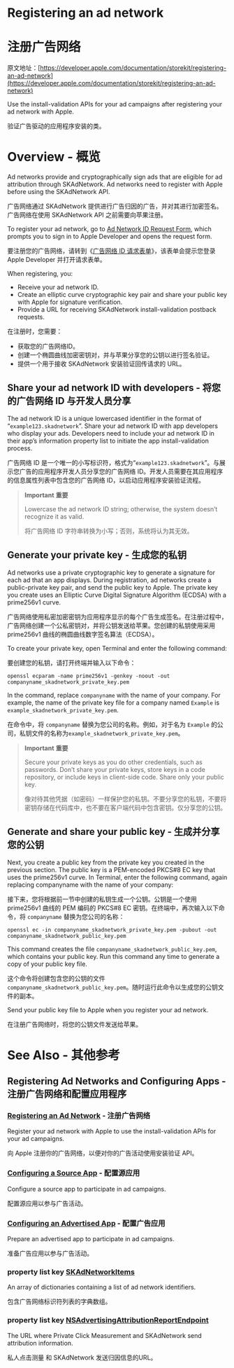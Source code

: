 # Registering an ad network
# 注册广告网络

原文地址：[https://developer.apple.com/documentation/storekit/registering-an-ad-network](https://developer.apple.com/documentation/storekit/registering-an-ad-network)

Use the install-validation APIs for your ad campaigns after registering your ad network with Apple.

验证广告驱动的应用程序安装的类。

# Overview - 概览

Ad networks provide and cryptographically sign ads that are eligible for ad attribution through SKAdNetwork. Ad networks need to register with Apple before using the SKAdNetwork API.

广告网络通过 SKAdNetwork 提供进行广告归因的广告，并对其进行加密签名。广告网络在使用 SKAdNetwork API 之前需要向苹果注册。

To register your ad network, go to [Ad Network ID Request Form](https://developer.apple.com/contact/request/ad-network-id/), which prompts you to sign in to Apple Developer and opens the request form.

要注册您的广告网络，请转到《[广告网络 ID 请求表单](https://developer.apple.com/contact/request/ad-network-id/)》，该表单会提示您登录 Apple Developer 并打开请求表单。

When registering, you:

- Receive your ad network ID.
- Create an elliptic curve cryptographic key pair and share your public key with Apple for signature verification.
- Provide a URL for receiving SKAdNetwork install-validation postback requests.

在注册时，您需要：

- 获取您的广告网络ID。
- 创建一个椭圆曲线加密密钥对，并与苹果分享您的公钥以进行签名验证。
- 提供一个用于接收 SKAdNetwork 安装验证回传请求的 URL。

## Share your ad network ID with developers - 将您的广告网络 ID 与开发人员分享

The ad network ID is a unique lowercased identifier in the format of “`example123.skadnetwork`”. Share your ad network ID with app developers who display your ads. Developers need to include your ad network ID in their app’s information property list to initiate the app install-validation process.

广告网络 ID 是一个唯一的小写标识符，格式为“`example123.skadnetwork`”。与展示您广告的应用程序开发人员分享您的广告网络 ID。开发人员需要在其应用程序的信息属性列表中包含您的广告网络 ID，以启动应用程序安装验证流程。

> **Important** **重要**
>
> Lowercase the ad network ID string; otherwise, the system doesn’t recognize it as valid.
> 
> 将广告网络 ID 字符串转换为小写；否则，系统将认为其无效。

## Generate your private key - 生成您的私钥

Ad networks use a private cryptographic key to generate a signature for each ad that an app displays. During registration, ad networks create a public-private key pair, and send the public key to Apple. The private key you create uses an Elliptic Curve Digital Signature Algorithm (ECDSA) with a prime256v1 curve.

广告网络使用私密加密密钥为应用程序显示的每个广告生成签名。在注册过程中，广告网络创建一个公私密钥对，并将公钥发送给苹果。您创建的私钥使用采用 prime256v1 曲线的椭圆曲线数字签名算法（ECDSA）。

To create your private key, open Terminal and enter the following command:

要创建您的私钥，请打开终端并输入以下命令：

```
openssl ecparam -name prime256v1 -genkey -noout -out companyname_skadnetwork_private_key.pem
```

In the command, replace `companyname` with the name of your company. For example, the name of the private key file for a company named `Example` is `example_skadnetwork_private_key.pem`.

在命令中，将 `companyname` 替换为您公司的名称。例如，对于名为 `Example` 的公司，私钥文件的名称为`example_skadnetwork_private_key.pem`。

> **Important** **重要**
>
> Secure your private keys as you do other credentials, such as passwords. Don’t share your private keys, store keys in a code repository, or include keys in client-side code. Share only your public key.
> 
> 像对待其他凭据（如密码）一样保护您的私钥。不要分享您的私钥，不要将密钥存储在代码库中，也不要在客户端代码中包含密钥。仅分享您的公钥。

## Generate and share your public key - 生成并分享您的公钥

Next, you create a public key from the private key you created in the previous section. The public key is a PEM-encoded PKCS#8 EC key that uses the prime256v1 curve. In Terminal, enter the following command, again replacing companyname with the name of your company:

接下来，您将根据前一节中创建的私钥生成一个公钥。公钥是一个使用 prime256v1 曲线的 PEM 编码的 PKCS#8 EC 密钥。在终端中，再次输入以下命令，将 `companyname` 替换为您公司的名称：


```
openssl ec -in companyname_skadnetwork_private_key.pem -pubout -out companyname_skadnetwork_public_key.pem
```

This command creates the file `companyname_skadnetwork_public_key.pem`, which contains your public key. Run this command any time to generate a copy of your public key file.

这个命令将创建包含您的公钥的文件 `companyname_skadnetwork_public_key.pem`。随时运行此命令以生成您的公钥文件的副本。

Send your public key file to Apple when you register your ad network.

在注册广告网络时，将您的公钥文件发送给苹果。

# See Also - 其他参考

## Registering Ad Networks and Configuring Apps - 注册广告网络和配置应用程序

### [Registering an Ad Network](https://developer.apple.com/documentation/storekit/skadnetwork/registering_an_ad_network) - 注册广告网络

Register your ad network with Apple to use the install-validation APIs for your ad campaigns.

向 Apple 注册你的广告网络，以便对你的广告活动使用安装验证 API。

### [Configuring a Source App](https://developer.apple.com/documentation/storekit/skadnetwork/configuring_a_source_app) - 配置源应用

Configure a source app to participate in ad campaigns.

配置源应用以参与广告活动。

### [Configuring an Advertised App](https://developer.apple.com/documentation/storekit/skadnetwork/configuring_an_advertised_app) - 配置广告应用

Prepare an advertised app to participate in ad campaigns.

准备广告应用以参与广告活动。

### property list key [SKAdNetworkItems](https://developer.apple.com/documentation/bundleresources/information_property_list/skadnetworkitems)

An array of dictionaries containing a list of ad network identifiers.

包含广告网络标识符列表的字典数组。

### property list key [NSAdvertisingAttributionReportEndpoint](https://developer.apple.com/documentation/bundleresources/information_property_list/nsadvertisingattributionreportendpoint)

The URL where Private Click Measurement and SKAdNetwork send attribution information.

私人点击测量 和 SKAdNetwork 发送归因信息的URL。